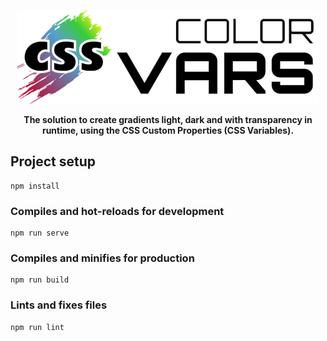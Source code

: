 <p align="center">
  <img src="https://raw.githubusercontent.com/CSSColorVars/csscolorvars/master/src/assets/cssColorVars-dark.png" alt="CSS ColorVars Logo"/>
</p>
<p align="center"><b>The solution to create gradients light, dark and with transparency in runtime, using the CSS Custom Properties (CSS Variables).</b></p>

## Project setup
```
npm install
```

### Compiles and hot-reloads for development
```
npm run serve
```

### Compiles and minifies for production
```
npm run build
```

### Lints and fixes files
```
npm run lint
```
